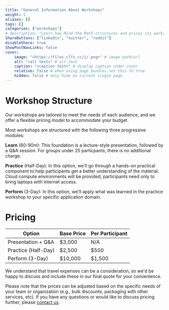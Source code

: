 ```yaml
---
title: "General Information About Workshops"
weight: 1
aliases: []
tags: []
categories: ["workshops"]
# description: "Learn how Mind the Math structures and prices its workshops."
ShareButtons: ["linkedin", "twitter", "reddit"]
disableShare: true
ShowPostNavLinks: false
cover:
    image: "<https://files.clfx.cc/i/.png>" # image path/url
    alt: "<alt text>" # alt text
    caption: "<caption text>" # display caption under cover
    relative: false # when using page bundles set this to true
    hidden: false # only hide on current single page
---
```


# Workshop Structure

Our workshops are tailored to meet the needs of each audience, and we offer a flexible pricing model to accommodate your budget.

Most workshops are structured with the following three progressive modules:

**Learn** (60-90m): This foundation is a lecture-style presentation, followed by a Q&A session. For groups under 25 particpants, there is no additional charge.

**Practice** (Half-Day): In this option, we'll go through a hands-on practical component to help participants get a better understanding of the material. Cloud compute environments will be provided, participants need only to bring laptops with internet access.

**Perform** (3-Day): In this option, we'll apply what was learned in the practice workshop to your specific application domain.


# Pricing

| Option | Base Price | Per Participant |
|--------|-----------|----------------|
| Presentation + Q&A | $3,000 | N/A |
| Practice (Half-Day) | $2,500 | $500 |
| Perform (3-Day) | $10,000 | $1,500 |

We understand that travel expenses can be a consideration, so we'd be happy to discuss and include these in our final quote for your convenience. 

Please note that the prices can be adjusted based on the specific needs of your team or organization (e.g., bulk discounts, packaging with other services, etc).
If you have any questions or would like to discuss pricing further, please [contact us](/contact).
